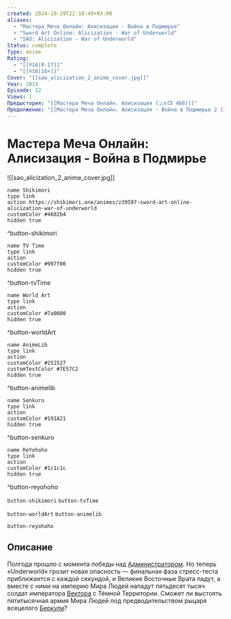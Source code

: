 ```yaml
---
created: 2024-10-29T22:18:49+03:00
aliases:
  - "Мастера Меча Онлайн: Алисизация - Война в Подмирье"
  - "Sword Art Online: Alicization - War of Underworld"
  - "SAO: Alicization - War of Underworld"
Status: complete
Type: anime
Rating:
  - "[[®️16|R-17]]"
  - "[[®️16|16+]]"
Cover: "[[sao_alicization_2_anime_cover.jpg]]"
Year: 2019
Episode: 12
Views: 1
Предыстория: "[[Мастера Меча Онлайн. Алисизация (🇯🇵📺 468)]]"
Продолжение: "[[Мастера Меча Онлайн. Алисизация - Война в Подмирье 2 (🇯🇵📺 470)]]"
---
```


# Мастера Меча Онлайн: Алисизация - Война в Подмирье

![[sao_alicization_2_anime_cover.jpg]]

```button
name Shikimori
type link
action https://shikimori.one/animes/z39597-sword-art-online-alicization-war-of-underworld
customColor #4682b4
hidden true
```
^button-shikimori

```button
name TV Time
type link
action 
customColor #997f00
hidden true
```
^button-tvTime

```button
name World Art
type link
action 
customColor #7a0000
hidden true
```
^button-worldArt

```button
name AnimeLib
type link
action 
customColor #252527
customTextColor #7E57C2
hidden true
```
^button-animelib

```button
name Senkuro
type link
action 
customColor #191A21
hidden true
```
^button-senkuro

```button
name ReYohoho
type link
action 
customColor #1c1c1c
hidden true
```
^button-reyohoho



`button-shikimori` `button-tvTime`

`button-worldArt` `button-animelib`

`button-reyohoho`

## Описание

Полгода прошло с момента победы над [Администратором](https://shikimori.one/characters/106641-quinella). Но теперь «Underworld» грозит новая опасность — финальная фаза стресс-теста приближается с каждой секундой, и Великие Восточные Врата падут, а вместе с ними на империю Мира Людей нападут пятьдесят тысяч солдат императора [Вектора](https://shikimori.one/characters/119629-gabriel-miller) с Тёмной Территории. Сможет ли выстоять пятитысячная армия Мира Людей под предводительством рыцаря всецелого [Беркули](https://shikimori.one/characters/106217-bercouli-synthesis-one)?
